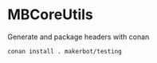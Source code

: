 MBCoreUtils
===========

Generate and package headers with conan
```
conan install . makerbot/testing
```
